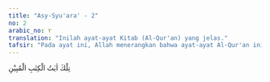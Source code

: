 ```yaml
---
title: "Asy-Syu'ara' - 2"
no: 2
arabic_no: ٢
translation: "Inilah ayat-ayat Kitab (Al-Qur'an) yang jelas."
tafsir: "Pada ayat ini, Allah menerangkan bahwa ayat-ayat Al-Qur'an ini menerangkan yang benar dan salah, yang baik dan buruk dengan jelas dan mudah dipahami, sebagai pedoman bagi manusia dalam kehidupan duniawi dan ukhrawi. Dengan mengamalkan isi dan kandungan ayat-ayat itu, manusia pasti akan mencapai kebahagiaan di dunia dan di akhirat. Hal ini diyakini benar oleh Nabi Muhammad saw dan para sahabatnya yang telah beriman. Akan tetapi, orang kafir Mekah selalu menolak ajaran-ajaran itu dan memperolok-olokkan bila Nabi Muhammad menyeru mereka untuk beriman. Bahkan mereka mencemooh, menghina, dan menuduhnya dengan berbagai macam tuduhan, seperti menyatakan bahwa Muhammad saw gila atau seorang yang kena sihir atau seorang penyair."
---
```


تِلْكَ اٰيٰتُ الْكِتٰبِ الْمُبِيْنِ
